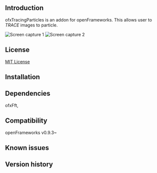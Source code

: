 Introduction
------------
ofxTracingParticles is an addon for openFrameworks. This allows user to *TRACE* images to particle.

![Screen capture 1](https://raw.githubusercontent.com/wiki/superpeachman/ofxTracingParticle/images/1.png)
![Screen capture 2](https://raw.githubusercontent.com/wiki/superpeachman/ofxTracingParticle/images/2.png)

License
-------
[MIT License](https://en.wikipedia.org/wiki/MIT_License)

Installation
------------

Dependencies
------------
ofxFft,

Compatibility
------------
openFrameworks v0.9.3~

Known issues
------------


Version history
------------
